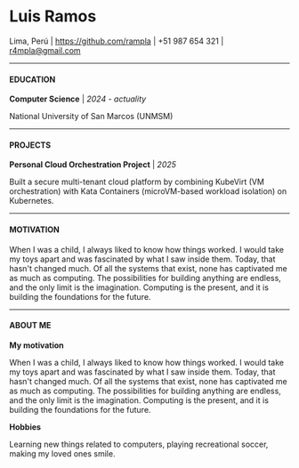 # Luis Ramos
Lima, Perú   |   https://github.com/rampla   |   +51 987 654 321   |   r4mpla@gmail.com

---

#### EDUCATION
**Computer Science** | *2024 - actuality*

National University of San Marcos (UNMSM)

---
#### PROJECTS
**Personal Cloud Orchestration Project** | *2025*

Built a secure multi-tenant cloud platform by combining KubeVirt (VM orchestration) with Kata Containers (microVM-based workload isolation) on Kubernetes.

---
#### MOTIVATION
When I was a child, I always liked to know how things worked. I would take my toys apart and was fascinated by what I saw inside them. Today, that hasn't changed much. Of all the systems that exist, none has captivated me as much as computing. The possibilities for building anything are endless, and the only limit is the imagination. Computing is the present, and it is building the foundations for the future.

---
#### ABOUT ME
**My motivation**

When I was a child, I always liked to know how things worked. I would take my toys apart and was fascinated by what I saw inside them. Today, that hasn't changed much. Of all the systems that exist, none has captivated me as much as computing. The possibilities for building anything are endless, and the only limit is the imagination. Computing is the present, and it is building the foundations for the future.

**Hobbies**

Learning new things related to computers, playing recreational soccer, making my loved ones smile.
